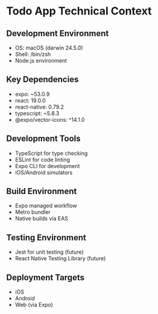 # Todo App Technical Context

## Development Environment
- OS: macOS (darwin 24.5.0)
- Shell: /bin/zsh
- Node.js environment

## Key Dependencies
- expo: ~53.0.9
- react: 19.0.0
- react-native: 0.79.2
- typescript: ~5.8.3
- @expo/vector-icons: ^14.1.0

## Development Tools
- TypeScript for type checking
- ESLint for code linting
- Expo CLI for development
- iOS/Android simulators

## Build Environment
- Expo managed workflow
- Metro bundler
- Native builds via EAS

## Testing Environment
- Jest for unit testing (future)
- React Native Testing Library (future)

## Deployment Targets
- iOS
- Android
- Web (via Expo) 